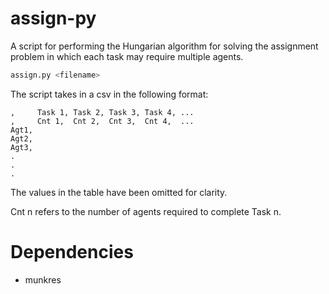 assign-py
=========

A script for performing the Hungarian algorithm for solving the assignment problem in which each task may require multiple agents.

```python
assign.py <filename>
```

The script takes in a csv in the following format:

```
,     Task 1, Task 2, Task 3, Task 4, ...
,     Cnt 1,  Cnt 2,  Cnt 3,  Cnt 4,  ...
Agt1,
Agt2,
Agt3,
.
.
.
```

The values in the table have been omitted for clarity.

Cnt n refers to the number of agents required to complete Task n.

Dependencies
============

* munkres

